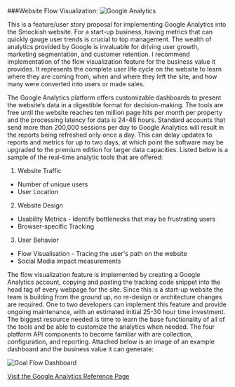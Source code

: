 ###Website Flow Visualization: ![Google](http://www.google.com/images/logos/google_logo_41.png) Analytics

This is a feature/user story proposal for implementing Google Analytics into the Smockish website. For a start-up business, having metrics that can quickly gauge user trends is crucial to top management. The wealth of analytics provided by Google is invaluable for driving user growth, marketing segmentation, and customer retention. I recommend implementation of the flow visualization feature for the business value it provides. It represents the complete user life cycle on the website to learn where they are coming from, when and where they left the site, and how many were converted into users or made sales.

The Google Analytics platform offers customizable dashboards to present the website’s data in a digestible format for decision-making. The tools are free until the website reaches ten million page hits per month per property and the processing latency for data is 24-48 hours. Standard accounts that send more than 200,000 sessions per day to Google Analytics will result in the reports being refreshed only once a day. This can delay updates to reports and metrics for up to two days, at which point the software may be upgraded to the premium edition for larger data capacities. Listed below is a sample of the real-time analytic tools that are offered:

1. Website Traffic
  * Number of unique users
  * User Location
  
2. Website Design
  * Usability Metrics - Identify bottlenecks that may be frustrating users
  * Browser-specific Tracking
  
3. User Behavior
  * Flow Visualisation - Tracing the user's path on the website
  * Social Media impact measurements
	
The flow visualization feature is implemented by creating a Google Analytics account, copying and pasting the tracking code snippet into the head tag of every webpage for the site. Since this is a start-up website the team is building from the ground up, no re-design or architecture changes are required. One to two developers can implement this feature and provide ongoing maintenance, with an estimated initial 25-30 hour time investment. The biggest resource needed is time to learn the base functionality of all of the tools and be able to customize the analytics when needed. The four platform API components to become familiar with are collection, configuration, and reporting. Attached below is an image of an example dashboard and the business value it can generate: 


![Goal Flow Dashboard](http://2.bp.blogspot.com/-6VFxy2RrbeI/Tp8LriwxZ1I/AAAAAAAAACk/uxdJlUE5A5A/s1600/goalflow1.png)

[Visit the Google Analytics Reference Page](http://www.google.com/analytics)
